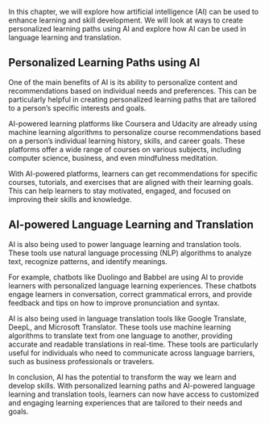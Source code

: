 
In this chapter, we will explore how artificial intelligence (AI) can be used to enhance learning and skill development. We will look at ways to create personalized learning paths using AI and explore how AI can be used in language learning and translation.

## Personalized Learning Paths using AI

One of the main benefits of AI is its ability to personalize content and recommendations based on individual needs and preferences. This can be particularly helpful in creating personalized learning paths that are tailored to a person’s specific interests and goals.

AI-powered learning platforms like Coursera and Udacity are already using machine learning algorithms to personalize course recommendations based on a person’s individual learning history, skills, and career goals. These platforms offer a wide range of courses on various subjects, including computer science, business, and even mindfulness meditation.

With AI-powered platforms, learners can get recommendations for specific courses, tutorials, and exercises that are aligned with their learning goals. This can help learners to stay motivated, engaged, and focused on improving their skills and knowledge.

## AI-powered Language Learning and Translation

AI is also being used to power language learning and translation tools. These tools use natural language processing (NLP) algorithms to analyze text, recognize patterns, and identify meanings.

For example, chatbots like Duolingo and Babbel are using AI to provide learners with personalized language learning experiences. These chatbots engage learners in conversation, correct grammatical errors, and provide feedback and tips on how to improve pronunciation and syntax.

AI is also being used in language translation tools like Google Translate, DeepL, and Microsoft Translator. These tools use machine learning algorithms to translate text from one language to another, providing accurate and readable translations in real-time. These tools are particularly useful for individuals who need to communicate across language barriers, such as business professionals or travelers.

In conclusion, AI has the potential to transform the way we learn and develop skills. With personalized learning paths and AI-powered language learning and translation tools, learners can now have access to customized and engaging learning experiences that are tailored to their needs and goals.
